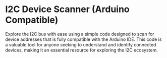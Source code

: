 # I2C Device Scanner (Arduino Compatible)

Explore the I2C bus with ease using a simple code designed to scan for device addresses that is fully compatible with the Arduino IDE. This code is a valuable tool for anyone seeking to understand and identify connected devices, making it an essential resource for exploring the I2C ecosystem.
